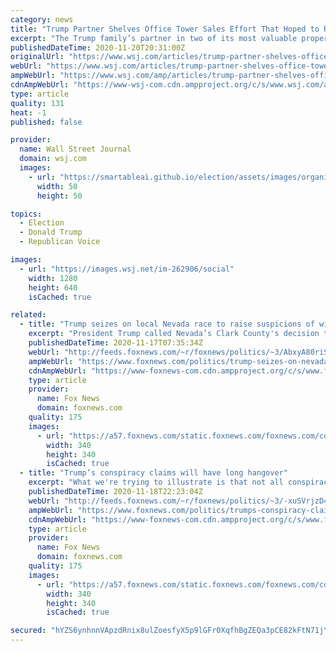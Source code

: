```yaml
---
category: news
title: "Trump Partner Shelves Office Tower Sales Effort That Hoped to Raise $5 Billion"
excerpt: "The Trump family’s partner in two of its most valuable properties halted plans to sell the buildings, cutting off what could have been a big cash payout for the Trump Organization, which has hundreds of millions of dollars in debt coming due."
publishedDateTime: 2020-11-20T20:31:00Z
originalUrl: "https://www.wsj.com/articles/trump-partner-shelves-office-tower-sales-effort-that-hoped-to-raise-5-billion-11605903350?mod=newsviewer_click"
webUrl: "https://www.wsj.com/articles/trump-partner-shelves-office-tower-sales-effort-that-hoped-to-raise-5-billion-11605903350?mod=newsviewer_click"
ampWebUrl: "https://www.wsj.com/amp/articles/trump-partner-shelves-office-tower-sales-effort-that-hoped-to-raise-5-billion-11605903350"
cdnAmpWebUrl: "https://www-wsj-com.cdn.ampproject.org/c/s/www.wsj.com/amp/articles/trump-partner-shelves-office-tower-sales-effort-that-hoped-to-raise-5-billion-11605903350"
type: article
quality: 131
heat: -1
published: false

provider:
  name: Wall Street Journal
  domain: wsj.com
  images:
    - url: "https://smartableai.github.io/election/assets/images/organizations/wsj.com-50x50.jpg"
      width: 50
      height: 50

topics:
  - Election
  - Donald Trump
  - Republican Voice

images:
  - url: "https://images.wsj.net/im-262906/social"
    width: 1280
    height: 640
    isCached: true

related:
  - title: "Trump seizes on local Nevada race to raise suspicions of wider problem"
    excerpt: "President Trump called Nevada’s Clark County's decision to decline certifying one of its local races due to a number of discrepancies “a big victory,” and suggested that the issue could be evidence of a wider problem in the state."
    publishedDateTime: 2020-11-17T07:35:34Z
    webUrl: "http://feeds.foxnews.com/~r/foxnews/politics/~3/AbxyA80riSg/trump-seizes-on-nevadas-clark-county-commission-race-to-raise-suspicions-of-wider-problem"
    ampWebUrl: "https://www.foxnews.com/politics/trump-seizes-on-nevadas-clark-county-commission-race-to-raise-suspicions-of-wider-problem.amp"
    cdnAmpWebUrl: "https://www-foxnews-com.cdn.ampproject.org/c/s/www.foxnews.com/politics/trump-seizes-on-nevadas-clark-county-commission-race-to-raise-suspicions-of-wider-problem.amp"
    type: article
    provider:
      name: Fox News
      domain: foxnews.com
    quality: 175
    images:
      - url: "https://a57.foxnews.com/static.foxnews.com/foxnews.com/content/uploads/2018/09/340/340/demarche.jpg?ve=1&tl=1"
        width: 340
        height: 340
        isCached: true
  - title: "Trump’s conspiracy claims will have long hangover"
    excerpt: "What we're trying to illustrate is that not all conspiracy theories are alike."
    publishedDateTime: 2020-11-18T22:23:04Z
    webUrl: "http://feeds.foxnews.com/~r/foxnews/politics/~3/-xuSVrjzD4M/trumps-conspiracy-claims-will-have-long-hangover"
    ampWebUrl: "https://www.foxnews.com/politics/trumps-conspiracy-claims-will-have-long-hangover.amp"
    cdnAmpWebUrl: "https://www-foxnews-com.cdn.ampproject.org/c/s/www.foxnews.com/politics/trumps-conspiracy-claims-will-have-long-hangover.amp"
    type: article
    provider:
      name: Fox News
      domain: foxnews.com
    quality: 175
    images:
      - url: "https://a57.foxnews.com/static.foxnews.com/foxnews.com/content/uploads/2018/09/340/340/chris-stirewalt.png?ve=1&tl=1"
        width: 340
        height: 340
        isCached: true

secured: "hYZS6ynhnnVApzdRnix8ulZoesfyX5p9lGFr0XqfhBgZEQa3pCE82kFtN71jYaoK01uYS8i7DS0A+x3q50NauC+rseQjCUaHPbRt6uEk+3LLSjxN3LlQH4IXRoeioWyHf/T5Wq8pa6lXWzsbHZm7oFRs9rkC8roadcxZFYhb/h5e2NIyHxfVNhtryPpGV9qvQnJRKUn8tXoZYJSSxOvnzj+NKLwY4niZ7NE1QB18NlHxr2DwiuyJTEeC3SuS6roqxfRXLcLOmALMEH4LnA16TCWiT7n3AVNV5j3ZwpwCxJrTpTPzIsqgoNKTcPbbrSMzpVR7OkQCILaMBPujEwSj+Z+l75mu8/coaYsvFk0/OH4=;EJjDUbl4LGv3usUdEGcvAg=="
---
```


